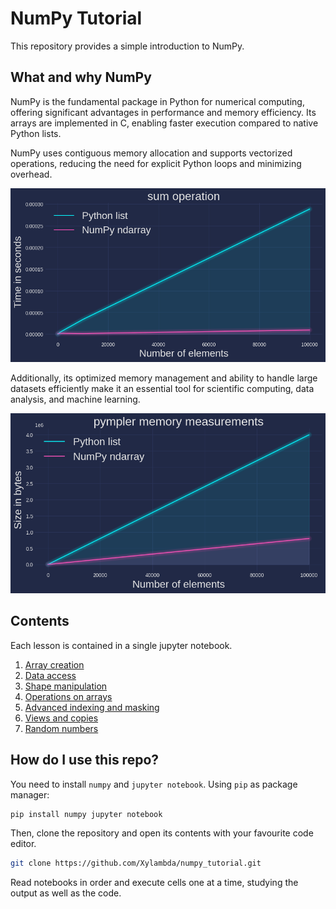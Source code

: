 # NumPy Tutorial

This repository provides a simple introduction to NumPy.

## What and why NumPy
NumPy is the fundamental package in Python for numerical computing, offering significant advantages in performance and memory efficiency. Its arrays are implemented in C, enabling faster execution compared to native Python lists.

NumPy uses contiguous memory allocation and supports vectorized operations, reducing the need for explicit Python loops and minimizing overhead.

<p align="center">
  <img src="assets/performance.png" width="700">
</p>

Additionally, its optimized memory management and ability to handle large datasets efficiently make it an essential tool for scientific computing, data analysis, and machine learning.

<p align="center">
  <img src="assets/memory.png" width="700">
</p>


## Contents

Each lesson is contained in a single jupyter notebook.

1. [Array creation](notebooks/0_array_creation.ipynb)
1. [Data access](notebooks/1_array_data_access.ipynb)
1. [Shape manipulation](notebooks/2_array_shape_manip.ipynb)
1. [Operations on arrays](notebooks/3_array_ops.ipynb)
1. [Advanced indexing and masking](notebooks/4_advanced_indexing_and_masking.ipynb)
1. [Views and copies](notebooks/5_views_and_copies.ipynb)
1. [Random numbers](notebooks/6_random_numbers.ipynb)


## How do I use this repo?

You need to install `numpy` and `jupyter notebook`. Using `pip` as package manager:

```bash
pip install numpy jupyter notebook
```

Then, clone the repository and open its contents with your favourite code editor.

```bash
git clone https://github.com/Xylambda/numpy_tutorial.git
```

Read notebooks in order and execute cells one at a time, studying the output as well as the code.
